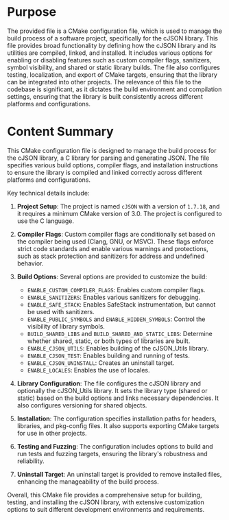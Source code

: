 # Purpose
The provided file is a CMake configuration file, which is used to manage the build process of a software project, specifically for the cJSON library. This file provides broad functionality by defining how the cJSON library and its utilities are compiled, linked, and installed. It includes various options for enabling or disabling features such as custom compiler flags, sanitizers, symbol visibility, and shared or static library builds. The file also configures testing, localization, and export of CMake targets, ensuring that the library can be integrated into other projects. The relevance of this file to the codebase is significant, as it dictates the build environment and compilation settings, ensuring that the library is built consistently across different platforms and configurations.
# Content Summary
This CMake configuration file is designed to manage the build process for the cJSON library, a C library for parsing and generating JSON. The file specifies various build options, compiler flags, and installation instructions to ensure the library is compiled and linked correctly across different platforms and configurations.

Key technical details include:

1. **Project Setup**: The project is named `cJSON` with a version of `1.7.18`, and it requires a minimum CMake version of 3.0. The project is configured to use the C language.

2. **Compiler Flags**: Custom compiler flags are conditionally set based on the compiler being used (Clang, GNU, or MSVC). These flags enforce strict code standards and enable various warnings and protections, such as stack protection and sanitizers for address and undefined behavior.

3. **Build Options**: Several options are provided to customize the build:
   - `ENABLE_CUSTOM_COMPILER_FLAGS`: Enables custom compiler flags.
   - `ENABLE_SANITIZERS`: Enables various sanitizers for debugging.
   - `ENABLE_SAFE_STACK`: Enables SafeStack instrumentation, but cannot be used with sanitizers.
   - `ENABLE_PUBLIC_SYMBOLS` and `ENABLE_HIDDEN_SYMBOLS`: Control the visibility of library symbols.
   - `BUILD_SHARED_LIBS` and `BUILD_SHARED_AND_STATIC_LIBS`: Determine whether shared, static, or both types of libraries are built.
   - `ENABLE_CJSON_UTILS`: Enables building of the cJSON_Utils library.
   - `ENABLE_CJSON_TEST`: Enables building and running of tests.
   - `ENABLE_CJSON_UNINSTALL`: Creates an uninstall target.
   - `ENABLE_LOCALES`: Enables the use of locales.

4. **Library Configuration**: The file configures the cJSON library and optionally the cJSON_Utils library. It sets the library type (shared or static) based on the build options and links necessary dependencies. It also configures versioning for shared objects.

5. **Installation**: The configuration specifies installation paths for headers, libraries, and pkg-config files. It also supports exporting CMake targets for use in other projects.

6. **Testing and Fuzzing**: The configuration includes options to build and run tests and fuzzing targets, ensuring the library's robustness and reliability.

7. **Uninstall Target**: An uninstall target is provided to remove installed files, enhancing the manageability of the build process.

Overall, this CMake file provides a comprehensive setup for building, testing, and installing the cJSON library, with extensive customization options to suit different development environments and requirements.
